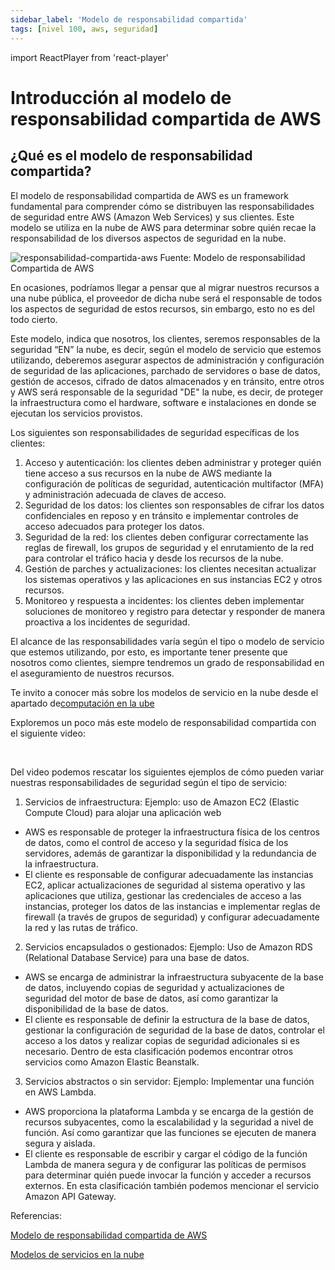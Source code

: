 ```yaml
---
sidebar_label: 'Modelo de responsabilidad compartida'
tags: [nivel 100, aws, seguridad]
---
```

import ReactPlayer from 'react-player'

# Introducción al modelo de responsabilidad compartida de AWS

## ¿Qué es el modelo de responsabilidad compartida?

El modelo de responsabilidad compartida de AWS es un framework fundamental para comprender cómo se distribuyen las responsabilidades de seguridad entre AWS (Amazon Web Services) y sus clientes. Este modelo se utiliza en la nube de AWS para determinar sobre quién recae la responsabilidad de los diversos aspectos de seguridad en la nube. 

![responsabilidad-compartida-aws](https://d1.awsstatic.com/security-center/Shared_Responsibility_Model_V2.59d1eccec334b366627e9295b304202faf7b899b.jpg)
Fuente: Modelo de responsabilidad Compartida de AWS

En ocasiones, podríamos llegar a pensar que al migrar nuestros recursos a una nube pública, el proveedor de dicha nube será el responsable de todos los aspectos de seguridad de estos recursos, sin embargo, esto no es del todo cierto.

Este modelo, indica que nosotros, los clientes, seremos responsables de la seguridad “EN” la nube, es decir, según el modelo de servicio que estemos utilizando, deberemos asegurar aspectos de administración y configuración de seguridad de las aplicaciones, parchado de servidores o base de datos, gestión de accesos, cifrado de datos almacenados y en tránsito, entre otros y AWS será responsable de la seguridad "DE" la nube, es decir, de proteger la infraestructura como el hardware, software e instalaciones en donde se ejecutan los servicios provistos.

Los siguientes son responsabilidades de seguridad específicas de los clientes:

1. Acceso y autenticación: los clientes deben administrar y proteger quién tiene acceso a sus recursos en la nube de AWS mediante la configuración de políticas de seguridad, autenticación multifactor (MFA) y administración adecuada de claves de acceso. 
2. Seguridad de los datos: los clientes son responsables de cifrar los datos confidenciales en reposo y en tránsito e implementar controles de acceso adecuados para proteger los datos. 
3. Seguridad de la red: los clientes deben configurar correctamente las reglas de firewall, los grupos de seguridad y el enrutamiento de la red para controlar el tráfico hacia y desde los recursos de la nube. 
4. Gestión de parches y actualizaciones: los clientes necesitan actualizar los sistemas operativos y las aplicaciones en sus instancias EC2 y otros recursos. 
5. Monitoreo y respuesta a incidentes: los clientes deben implementar soluciones de monitoreo y registro para detectar y responder de manera proactiva a los incidentes de seguridad.

El alcance de las responsabilidades varía según el tipo o modelo de servicio que estemos utilizando, por esto, es importante tener presente que nosotros como clientes, siempre tendremos un grado de responsabilidad en el aseguramiento de nuestros recursos.


Te invito a conocer más sobre los modelos de servicio en la nube desde el apartado de[computación en la ube](https://cloudsec-ninja-development.vercel.app/docs/fundamentos-de-nube/introduccion)

Exploremos un poco más este modelo de responsabilidad compartida con el siguiente video:

<ReactPlayer controls url='https://youtu.be/K4Xh7-m2qFg' width="auto" /> <br/>

Del video podemos rescatar los siguientes ejemplos de cómo pueden variar nuestras responsabilidades de seguridad según el tipo de servicio:
1. Servicios de infraestructura: Ejemplo: uso de Amazon EC2 (Elastic Compute Cloud) para alojar una aplicación web

- AWS es responsable de proteger la infraestructura física de los centros de datos, como el control de acceso y la seguridad física de los servidores, además de garantizar la disponibilidad y la redundancia de la infraestructura.
- El cliente es responsable de configurar adecuadamente las instancias EC2, aplicar actualizaciones de seguridad al sistema operativo y las aplicaciones que utiliza, gestionar las credenciales de acceso a las instancias, proteger los datos de las instancias e implementar reglas de firewall (a través de grupos de seguridad) y configurar adecuadamente la red y las rutas de tráfico.
2. Servicios encapsulados o gestionados: Ejemplo:  Uso de Amazon RDS (Relational Database Service) para una base de datos.
- AWS se encarga de administrar la infraestructura subyacente de la base de datos, incluyendo copias de seguridad y actualizaciones de seguridad del motor de base de datos, así como garantizar la disponibilidad de la base de datos.
- El cliente es responsable de definir la estructura de la base de datos, gestionar la configuración de seguridad de la base de datos, controlar el acceso a los datos y realizar copias de seguridad adicionales si es necesario.
Dentro de esta clasificación podemos encontrar otros servicios como Amazon Elastic Beanstalk.
3. Servicios abstractos o sin servidor: Ejemplo: Implementar una función en AWS Lambda.
- AWS proporciona la plataforma Lambda y se encarga de la gestión de recursos subyacentes, como la escalabilidad y la seguridad a nivel de función. Así como garantizar que las funciones se ejecuten de manera segura y aislada.
- El cliente es responsable de escribir y cargar el código de la función Lambda de manera segura y de configurar las políticas de permisos para determinar quién puede invocar la función y acceder a recursos externos.
En esta clasificación también podemos mencionar el servicio Amazon API Gateway.


Referencias: 

[Modelo de responsabilidad compartida de AWS](https://aws.amazon.com/es/compliance/shared-responsibility-model/)

[Modelos de servicios en la nube](https://aws.amazon.com/es/types-of-cloud-computing/) 

 
